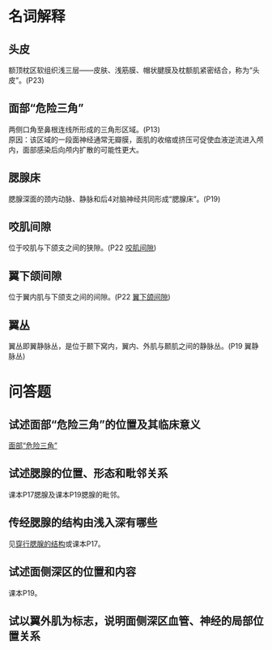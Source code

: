 # 名词解释
## 头皮
额顶枕区软组织浅三层——皮肤、浅筋膜、帽状腱膜及枕额肌紧密结合，称为“头皮”。(P23)
## 面部“危险三角”
两侧口角至鼻根连线所形成的三角形区域。(P13)  
原因：该区域的一段面神经通常无瓣膜，面肌的收缩或挤压可促使血液逆流进入颅内，面部感染后向颅内扩散的可能性更大。
## 腮腺床
腮腺深面的颈内动脉、静脉和后4对脑神经共同形成“腮腺床”。(P19)
## 咬肌间隙
位于咬肌与下颌支之间的狭隙。(P22 [咬肌间隙](头部面部.md#咬肌间隙))
## 翼下颌间隙
位于翼内肌与下颌支之间的间隙。(P22 [翼下颌间隙](头部面部.md#翼下颌间隙))
## 翼丛
翼丛即翼静脉丛，是位于颞下窝内，翼内、外肌与颞肌之间的静脉丛。(P19 翼静脉丛)
# 问答题
## 试述面部“危险三角”的位置及其临床意义
[面部“危险三角”](#面部危险三角)
## 试述腮腺的位置、形态和毗邻关系
课本P17腮腺及课本P19腮腺的毗邻。
## 传经腮腺的结构由浅入深有哪些
见[穿行腮腺的结构](头部面部.md#穿行腮腺的结构)或课本P17。
## 试述面侧深区的位置和内容
课本P19。
## 试以翼外肌为标志，说明面侧深区血管、神经的局部位置关系

